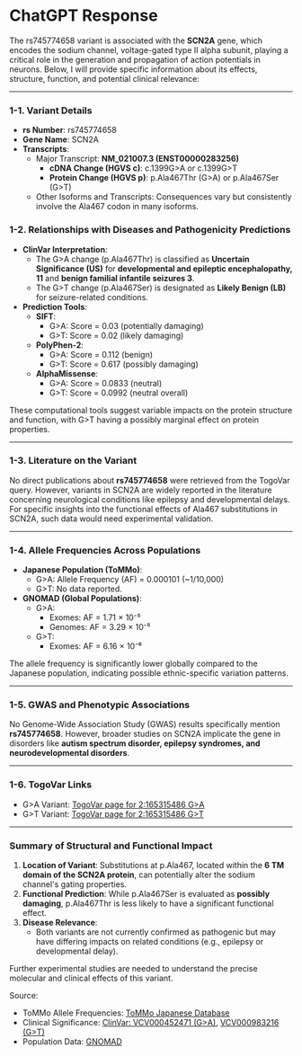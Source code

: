 # ChatGPT Response

The rs745774658 variant is associated with the **SCN2A** gene, which encodes the sodium channel, voltage-gated type II alpha subunit, playing a critical role in the generation and propagation of action potentials in neurons. Below, I will provide specific information about its effects, structure, function, and potential clinical relevance:

---

### 1-1. Variant Details
- **rs Number**: rs745774658
- **Gene Name**: SCN2A
- **Transcripts**:
  - Major Transcript: **NM_021007.3 (ENST00000283256)**  
    - **cDNA Change (HGVS c)**: c.1399G>A or c.1399G>T  
    - **Protein Change (HGVS p)**: p.Ala467Thr (G>A) or p.Ala467Ser (G>T)  
  - Other Isoforms and Transcripts: Consequences vary but consistently involve the Ala467 codon in many isoforms.

### 1-2. Relationships with Diseases and Pathogenicity Predictions
- **ClinVar Interpretation**:
  - The G>A change (p.Ala467Thr) is classified as **Uncertain Significance (US)** for **developmental and epileptic encephalopathy, 11** and **benign familial infantile seizures 3**.
  - The G>T change (p.Ala467Ser) is designated as **Likely Benign (LB)** for seizure-related conditions.
- **Prediction Tools**:
  - **SIFT**:
    - G>A: Score = 0.03 (potentially damaging)
    - G>T: Score = 0.02 (likely damaging)
  - **PolyPhen-2**:
    - G>A: Score = 0.112 (benign)
    - G>T: Score = 0.617 (possibly damaging)
  - **AlphaMissense**:
    - G>A: Score = 0.0833 (neutral)
    - G>T: Score = 0.0992 (neutral overall)

These computational tools suggest variable impacts on the protein structure and function, with G>T having a possibly marginal effect on protein properties.

---

### 1-3. Literature on the Variant
No direct publications about **rs745774658** were retrieved from the TogoVar query. However, variants in SCN2A are widely reported in the literature concerning neurological conditions like epilepsy and developmental delays. For specific insights into the functional effects of Ala467 substitutions in SCN2A, such data would need experimental validation.

---

### 1-4. Allele Frequencies Across Populations
- **Japanese Population (ToMMo)**:
  - G>A: Allele Frequency (AF) = 0.000101 (~1/10,000)
  - G>T: No data reported.
- **GNOMAD (Global Populations)**:
  - G>A:
    - Exomes: AF = 1.71 × 10⁻⁵
    - Genomes: AF = 3.29 × 10⁻⁵
  - G>T:
    - Exomes: AF = 6.16 × 10⁻⁶
  
The allele frequency is significantly lower globally compared to the Japanese population, indicating possible ethnic-specific variation patterns.

---

### 1-5. GWAS and Phenotypic Associations
No Genome-Wide Association Study (GWAS) results specifically mention **rs745774658**. However, broader studies on SCN2A implicate the gene in disorders like **autism spectrum disorder, epilepsy syndromes, and neurodevelopmental disorders**.

---

### 1-6. TogoVar Links
- G>A Variant: [TogoVar page for 2:165315486 G>A](https://jmorp.megabank.tohoku.ac.jp/search?query=2%3A165315486)
- G>T Variant: [TogoVar page for 2:165315486 G>T](https://gnomad.broadinstitute.org/variant/2-165315486-G-T?dataset=gnomad_r4)

---

### Summary of Structural and Functional Impact
1. **Location of Variant**: Substitutions at p.Ala467, located within the **6 TM domain of the SCN2A protein**, can potentially alter the sodium channel's gating properties.
2. **Functional Prediction**: While p.Ala467Ser is evaluated as **possibly damaging**, p.Ala467Thr is less likely to have a significant functional effect.
3. **Disease Relevance**:
   - Both variants are not currently confirmed as pathogenic but may have differing impacts on related conditions (e.g., epilepsy or developmental delay).

Further experimental studies are needed to understand the precise molecular and clinical effects of this variant.

Source:  
- ToMMo Allele Frequencies: [ToMMo Japanese Database](https://jmorp.megabank.tohoku.ac.jp)  
- Clinical Significance: [ClinVar: VCV000452471 (G>A)](https://www.ncbi.nlm.nih.gov/clinvar/variation/452471), [VCV000983216 (G>T)](https://www.ncbi.nlm.nih.gov/clinvar/variation/983216)  
- Population Data: [GNOMAD](https://gnomad.broadinstitute.org)